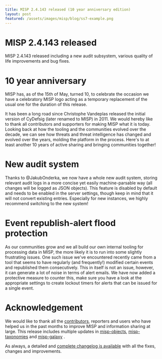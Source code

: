 ```yaml
---
title: MISP 2.4.143 released (10 year anniversary edition)
layout: post
featured: /assets/images/misp/blog/ss7-example.png
---
```


# MISP 2.4.143 released

MISP 2.4.143 released including a new audit subsystem, various quality of life improvements and bug fixes.

# 10 year anniversary

MISP has, as of the 15th of May, turned 10, to celebrate the occasion we have a celebratory MISP logo acting as a temporary replacement of the usual one for the duration of this release.

It has been a long road since Christophe Vandeplas released the initial version of CyDefsig (later renamed to MISP) in 2011. We would hereby like to thank all contributors and supporters for making MISP what it is today. Looking back at how the tooling and the communities evolved over the decade, we can see how threats and threat intelligence has changed and evolved over the years, molding the platform in the process. Here's to at least another 10 years of active sharing and bringing communities together!

# New audit system

Thanks to @JakubOnderka, we now have a whole new audit system, storing relevant audit logs in a more concise yet easily machine-parsable way (all changes will be logged as JSON objects). This feature is disabled by default and needs to be enabled in the server settings, though keep in mind that it will not convert existing entries. Especially for new instances, we highly recommend switching to the new system!

# Event republish-alert flood protection

As our communities grow and we all build our own internal tooling for processing data in MISP, the more likely it is to run into some slightly frustrating issues. One such issue we've encountered recently came from a tool that seems to have regularly (and frequently!) modified certain events and republished them consecutively. This in itself is not an issue, however, it can generate a lot of noise in terms of alert emails. We have now added a protective measure to counter this, make sure you have a look at the appropriate settings to create lockout timers for alerts that can be issued for a single event.

# Acknowledgement

We would like to thank all the [contributors](https://www.misp-project.org/contributors), reporters and users who have helped us in the past months to improve MISP and information sharing at large. This release includes multiple updates in [misp-objects](https://www.misp-project.org/objects.html), [misp-taxonomies](https://www.misp-project.org/taxonomies.html) and [misp-galaxy](https://www.misp-project.org/galaxy.html)
.

As always, a detailed and [complete changelog is available](https://www.misp-project.org/Changelog.txt) with all the fixes, changes and improvements.


